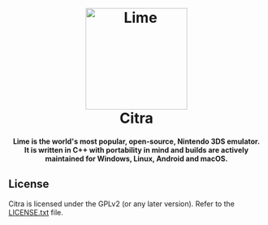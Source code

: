 <h1 align="center">
  <br>
  <a href="https://citra-emu.org/"><img src="https://i.imgur.com/At6iycZ.png" alt="Lime" width="200"></a>
  <br>
  <b>Citra</b>
  <br>
</h1>

<h4 align="center"><b>Lime</b> is the world's most popular, open-source, Nintendo 3DS emulator.
<br>
It is written in C++ with portability in mind and builds are actively maintained for Windows, Linux, Android and macOS.
</h4>

## License

Citra is licensed under the GPLv2 (or any later version). Refer to the [LICENSE.txt](https://github.com/citra-emu/citra/blob/master/license.txt) file.
